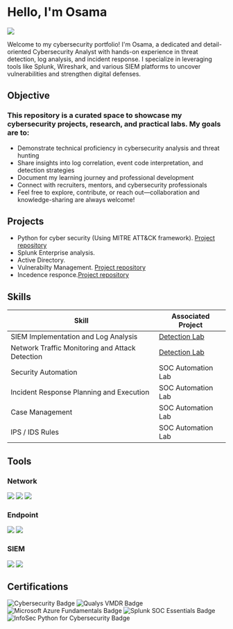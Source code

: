 # Hello, I'm Osama
<a href="https://linkedin.com/in/osama-abdalbagi-2081a2235/"><img src="https://img.shields.io/badge/-LinkedIn-0072b1?&style=for-the-badge&logo=linkedin&logoColor=white" /></a>


Welcome to my cybersecurity portfolio! I'm Osama, a dedicated and detail-oriented Cybersecurity Analyst with hands-on experience in threat detection, log analysis, and incident response. I specialize in leveraging tools like Splunk, Wireshark, and various SIEM platforms to uncover vulnerabilities and strengthen digital defenses.

## Objective
### This repository is a curated space to showcase my cybersecurity projects, research, and practical labs. My goals are to:

- Demonstrate technical proficiency in cybersecurity analysis and threat hunting
- Share insights into log correlation, event code interpretation, and detection strategies
- Document my learning journey and professional development
- Connect with recruiters, mentors, and cybersecurity professionals
- Feel free to explore, contribute, or reach out—collaboration and knowledge-sharing are always welcome!



## Projects
- Python for cyber security (Using MITRE ATT&CK framework).   <a href="https://github.com/Osama-Abdalla/Python-for-cyber-security-Using-MITRE-ATTACK-framework-/blob/main/README.md">Project repository </a>
- Splunk Enterprise analysis.<!--Bots v1,v3 -->
- Active Directory.<!--josh -->
- Vulnerabilty Management. <a href="https://github.com/Osama-Abdalla/Vulnerability-Management/blob/main/README.md">Project repository </a>
- Incedence responce.<a href="https://github.com/Osama-Abdalla/Incident-Response/blob/main/README.md">Project repository </a> 
  
<!-- -->


## Skills

| Skill                                         | Associated Project         |
|-----------------------------------------------|----------------------------|
| SIEM Implementation and Log Analysis          | <a href="https://google.com">Detection Lab</a>|
| Network Traffic Monitoring and Attack Detection | <a href="https://google.com">Detection Lab</a>|
| Security Automation <!--with Shuffle SOAR  -->| SOC Automation Lab|
| Incident Response Planning and Execution      | SOC Automation Lab|
| Case Management <!-- TheHive -->              | SOC Automation Lab|
| IPS / IDS Rules <!--yara/suricata -->         | SOC Automation Lab|

## Tools
<!-- [Provide tools and break them down into categories. Use ChatGPT to help create the link - Remove this afterwards]] -->

### Network
<div>
    <img src="https://img.shields.io/badge/-Wireshark-1679A7?&style=for-the-badge&logo=Wireshark&logoColor=white" />
    <img src="https://img.shields.io/badge/-Suricata-EF3B2D?&style=for-the-badge&logo=Suricata&logoColor=white" />
    <img src="https://img.shields.io/badge/-Zeek-777BB4?&style=for-the-badge&logo=Zeek&logoColor=white" />
</div>

### Endpoint
<div>
    <img src="https://img.shields.io/badge/-Microsoft_Defender_for_Endpoint-00A4EF?&style=for-the-badge&logo=Microsoft&logoColor=white" />
    <img src="https://img.shields.io/badge/-Velociraptor-4B275F?&style=for-the-badge&logo=Velociraptor&logoColor=white" />
</div>

### SIEM
<div>
    <img src="https://img.shields.io/badge/-Splunk-000000?&style=for-the-badge&logo=Splunk&logoColor=white" />
    <img src="https://img.shields.io/badge/-Elastic-005571?&style=for-the-badge&logo=Elastic&logoColor=white" />
</div>

## Certifications
<!-- [Provide certifications that you have obtained. Use ChatGPT to help create the link - Remove this afterwards]] -->
<div>
<img src="https://img.shields.io/badge/Cybersecurity-4285F4?style=for-the-badge&logo=google&logoColor=white" alt="Cybersecurity Badge" />
<img src="https://img.shields.io/badge/Qualys%20VMDR-0072C6?style=for-the-badge&logo=qualys&logoColor=white" alt="Qualys VMDR Badge" />
<img src="https://img.shields.io/badge/Microsoft%20Azure%20Fundamentals-0078D4?style=for-the-badge&logo=microsoft-azure&logoColor=white" alt="Microsoft Azure Fundamentals Badge" />
<img src="https://img.shields.io/badge/Splunk%20SOC%20Essentials-000000?style=for-the-badge&logo=splunk&logoColor=white" alt="Splunk SOC Essentials Badge" />
<img src="https://img.shields.io/badge/Python%20for%20Cybersecurity-3776AB?style=for-the-badge&logo=python&logoColor=white" alt="InfoSec Python for Cybersecurity Badge" />

</div>


